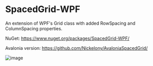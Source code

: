 # SpacedGrid-WPF
An extension of WPF's Grid class with added RowSpacing and ColumnSpacing properties.

NuGet: https://www.nuget.org/packages/SpacedGrid-WPF/

Avalonia version: https://github.com/Nickelony/AvaloniaSpacedGrid/

![image](https://user-images.githubusercontent.com/20436882/201533283-5fe90939-0a98-4a85-9f2b-9b7cf7bb0df1.png)
